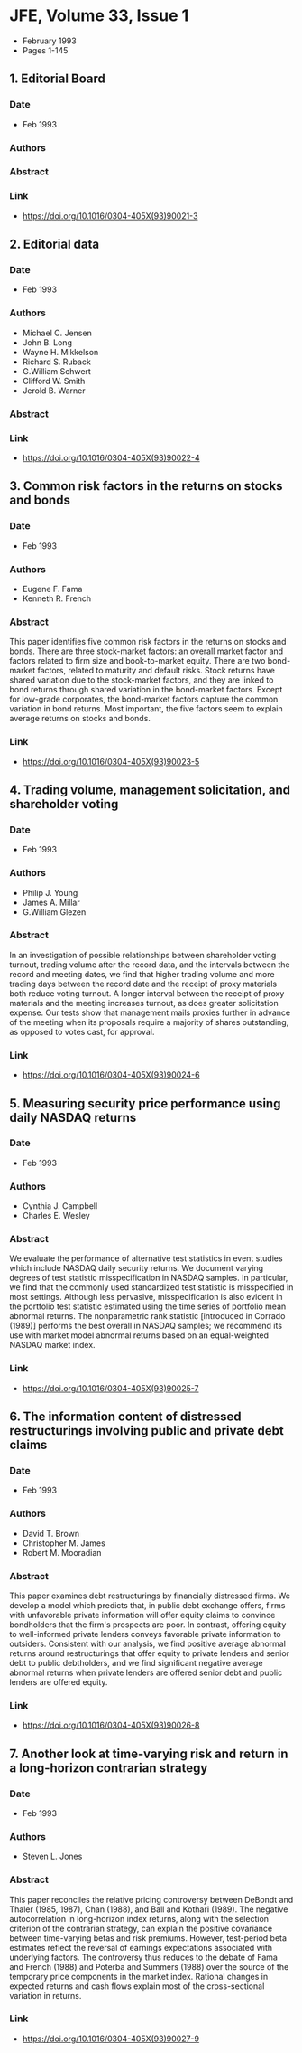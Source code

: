 # JFE, Volume 33, Issue 1
- February 1993
- Pages 1-145

## 1. Editorial Board
### Date
- Feb 1993
### Authors
### Abstract

### Link
- https://doi.org/10.1016/0304-405X(93)90021-3

## 2. Editorial data
### Date
- Feb 1993
### Authors
- Michael C. Jensen
- John B. Long
- Wayne H. Mikkelson
- Richard S. Ruback
- G.William Schwert
- Clifford W. Smith
- Jerold B. Warner
### Abstract

### Link
- https://doi.org/10.1016/0304-405X(93)90022-4

## 3. Common risk factors in the returns on stocks and bonds
### Date
- Feb 1993
### Authors
- Eugene F. Fama
- Kenneth R. French
### Abstract
This paper identifies five common risk factors in the returns on stocks and bonds. There are three stock-market factors: an overall market factor and factors related to firm size and book-to-market equity. There are two bond-market factors, related to maturity and default risks. Stock returns have shared variation due to the stock-market factors, and they are linked to bond returns through shared variation in the bond-market factors. Except for low-grade corporates, the bond-market factors capture the common variation in bond returns. Most important, the five factors seem to explain average returns on stocks and bonds.
### Link
- https://doi.org/10.1016/0304-405X(93)90023-5

## 4. Trading volume, management solicitation, and shareholder voting
### Date
- Feb 1993
### Authors
- Philip J. Young
- James A. Millar
- G.William Glezen
### Abstract
In an investigation of possible relationships between shareholder voting turnout, trading volume after the record data, and the intervals between the record and meeting dates, we find that higher trading volume and more trading days between the record date and the receipt of proxy materials both reduce voting turnout. A longer interval between the receipt of proxy materials and the meeting increases turnout, as does greater solicitation expense. Our tests show that management mails proxies further in advance of the meeting when its proposals require a majority of shares outstanding, as opposed to votes cast, for approval.
### Link
- https://doi.org/10.1016/0304-405X(93)90024-6

## 5. Measuring security price performance using daily NASDAQ returns
### Date
- Feb 1993
### Authors
- Cynthia J. Campbell
- Charles E. Wesley
### Abstract
We evaluate the performance of alternative test statistics in event studies which include NASDAQ daily security returns. We document varying degrees of test statistic misspecification in NASDAQ samples. In particular, we find that the commonly used standardized test statistic is misspecified in most settings. Although less pervasive, misspecification is also evident in the portfolio test statistic estimated using the time series of portfolio mean abnormal returns. The nonparametric rank statistic [introduced in Corrado (1989)] performs the best overall in NASDAQ samples; we recommend its use with market model abnormal returns based on an equal-weighted NASDAQ market index.
### Link
- https://doi.org/10.1016/0304-405X(93)90025-7

## 6. The information content of distressed restructurings involving public and private debt claims
### Date
- Feb 1993
### Authors
- David T. Brown
- Christopher M. James
- Robert M. Mooradian
### Abstract
This paper examines debt restructurings by financially distressed firms. We develop a model which predicts that, in public debt exchange offers, firms with unfavorable private information will offer equity claims to convince bondholders that the firm's prospects are poor. In contrast, offering equity to well-informed private lenders conveys favorable private information to outsiders. Consistent with our analysis, we find positive average abnormal returns around restructurings that offer equity to private lenders and senior debt to public debtholders, and we find significant negative average abnormal returns when private lenders are offered senior debt and public lenders are offered equity.
### Link
- https://doi.org/10.1016/0304-405X(93)90026-8

## 7. Another look at time-varying risk and return in a long-horizon contrarian strategy
### Date
- Feb 1993
### Authors
- Steven L. Jones
### Abstract
This paper reconciles the relative pricing controversy between DeBondt and Thaler (1985, 1987), Chan (1988), and Ball and Kothari (1989). The negative autocorrelation in long-horizon index returns, along with the selection criterion of the contrarian strategy, can explain the positive covariance between time-varying betas and risk premiums. However, test-period beta estimates reflect the reversal of earnings expectations associated with underlying factors. The controversy thus reduces to the debate of Fama and French (1988) and Poterba and Summers (1988) over the source of the temporary price components in the market index. Rational changes in expected returns and cash flows explain most of the cross-sectional variation in returns.
### Link
- https://doi.org/10.1016/0304-405X(93)90027-9

